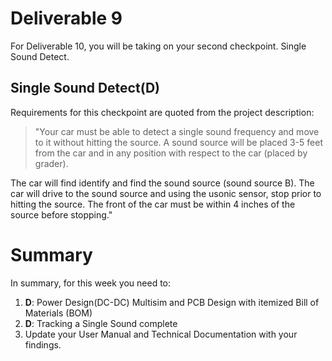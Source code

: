 # Deliverable 9
For Deliverable 10, you will be taking on your second checkpoint. Single Sound Detect.


## Single Sound Detect(D)
Requirements for this checkpoint are quoted from the project description:


>"Your car must be able to detect a single sound frequency and move to it without hitting the source. A sound source will be placed 3-5 feet from the car and in any position with respect to the car (placed by grader). 

The car will find identify and find the sound source (sound source B).  The car will drive to the sound 
source and using the usonic sensor, stop prior to hitting the source.  The front of the car must be within 
4 inches of the source before stopping."




# Summary

In summary, for this week you need to:

1. **D**: Power Design(DC-DC) Multisim and PCB Design with itemized Bill of Materials (BOM)
2. **D**: Tracking a Single Sound complete
3. Update your User Manual and Technical Documentation with your findings.
